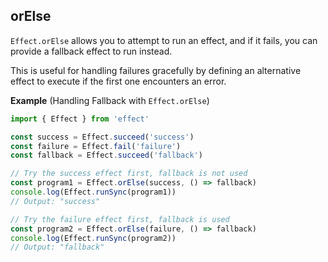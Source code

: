 ## orElse

`Effect.orElse` allows you to attempt to run an effect, and if it fails, you
can provide a fallback effect to run instead.

This is useful for handling failures gracefully by defining an alternative effect to execute if the first
one encounters an error.

**Example** (Handling Fallback with `Effect.orElse`)

```ts twoslash
import { Effect } from 'effect'

const success = Effect.succeed('success')
const failure = Effect.fail('failure')
const fallback = Effect.succeed('fallback')

// Try the success effect first, fallback is not used
const program1 = Effect.orElse(success, () => fallback)
console.log(Effect.runSync(program1))
// Output: "success"

// Try the failure effect first, fallback is used
const program2 = Effect.orElse(failure, () => fallback)
console.log(Effect.runSync(program2))
// Output: "fallback"
```
